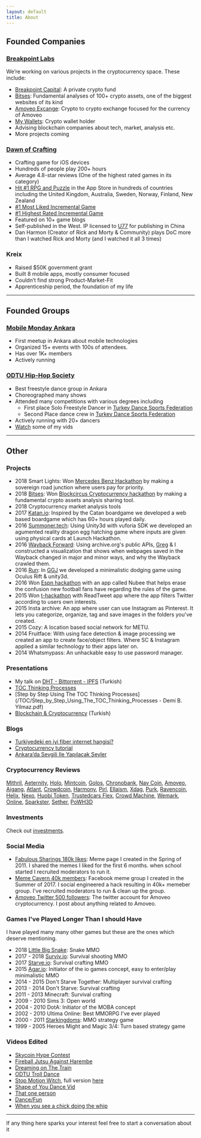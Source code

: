 ```yaml
---
layout: default
title: About
---
```


## Founded Companies

### [Breakpoint Labs](https://www.breakpointcapital.net/)

We’re working on various projects in the cryptocurrency space. These include:

- [Breakpoint Capital](https://www.breakpointcapital.net/): A private crypto fund
- [Bitses](http://bitses.org): Fundamental analyses of 100+ crypto assets, one of the biggest websites of its kind
- [Amoveo Excange](http://amoveo.exchange/): Crypto to crypto exchange focused for the currency of Amoveo
- [My Wallets](http://mywallets.co): Crypto wallet holder
- Advising blockchain companies about tech, market, analysis etc. 
- More projects coming

### [Dawn of Crafting](http://www.dawnofcrafting.com/)

- Crafting game for iOS devices
- Hundreds of people play 200+ hours
- Average 4.8-star reviews (One of the highest rated games in its category)
- [Hit #1 RPG and Puzzle](https://www.appannie.com/en/apps/ios/top/) in the App Store in hundreds of countries including the United Kingdom, Australia, Sweden, Norway, Finland, New Zealand
- [#1 Most Liked Incremental Game](https://www.incrementalgame.com/)
- [#1 Highest Rated Incremental Game](https://plaza.dsolver.ca/games)
- Featured on 10+ game blogs
- Self-published in the West. IP licensed to [U77](https://www.taptap.com/app/74868) for publishing in China
- Dan Harmon (Creator of Rick and Morty & Community) plays DoC more than I watched Rick and Morty (and I watched it all 3 times)

### Kreix

- Raised $50K government grant
- Built 8 mobile apps, mostly consumer focused
- Couldn’t find strong Product-Market-Fit
- Apprenticeship period, the foundation of my life

---

## Founded Groups

### [Mobile Monday Ankara](https://www.meetup.com/MobileMondayAnkara/)

- First meetup in Ankara about mobile technologies
- Organized 15+ events with 100s of attendees.
- Has over 1K+ members
- Actively running

### [ODTU Hip-Hop Society](https://www.instagram.com/odtuhiphop/)

- Best freestyle dance group in Ankara
- Choreographed many shows
- Attended many competitions with various degrees including 
  - First place Solo Freestyle Dancer in [Turkey Dance Sports Federation](http://www.tdsf.gov.tr/)
  - Second Place dance crew in [Turkey Dance Sports Federation](http://www.tdsf.gov.tr/)
- Actively running with 20+ dancers
- [Watch](https://www.instagram.com/demiculus/) some of my vids

---

## Other

### Projects

<ul class="posts">
  <li>
    <span class="post-date">2018</span>
    <span>Smart Lights: Won <a href="https://webrazzi.com/2018/12/06/mercedes-benz-turkun-duzenledigi-hack-istanbulda-ilk-3e-giren-projeler/">Mercedes Benz Hackathon</a> by making a sovereign road junction where users pay for priority.</span>
  </li>
  <li>
    <span class="post-date">2018</span>
    <span><a href="https://bitses.org/">Bitses</a>: Won <a href="http://www.blockcircus.com/">Blockcircus Cryptocurrency hackathon</a> by making a fundamental crypto assets analysis sharing tool.</span>
  </li>
  <li>
    <span class="post-date">2018</span>
    <span>Cryptocurrency market analysis tools</span>
  </li>
  <li>
    <span class="post-date">2017</span>
    <span><a href="http://katan.io/">Katan.io</a>: Inspired by the Catan boardgame we developed a web based boardgame which has 60+ hours played daily.</span>
  </li>
  <li>
    <span class="post-date">2016</span>
    <span><a href="https://www.youtube.com/watch?v=yzPpbQhXYU8">Summoner.tech</a>: Using Unity3d with vuforia SDK we developed an agumented reality dragon egg hatching game where inputs are given using physical cards at Launch Hackathon.</span>
  </li>
  <li>
    <span class="post-date">2016</span>
    <span><a href="https://www.youtube.com/watch?v=oipc7cbogy0">Wayback Forward</a>: Using archive.org's public APIs, <a href="https://twitter.com/@glindahl">Greg</a> & I constructed a visualization that shows when webpages saved in the Wayback changed in major and minor ways, and why the Wayback crawled them.</span>
  </li>
  <li>
    <span class="post-date">2016</span>
    <span><a href="https://www.youtube.com/watch?v=fRMItUbDcws">Run</a>: In <a href="https://globalgamejam.org/">GGJ</a> we developed a minimalistic dodging game using Oculus Rift & unity3d. </span>
  </li>
  <li>
    <span class="post-date">2016</span>
    <span>Won <a href="https://www.instagram.com/p/BAqak6nNwhw/">Espn hackathon</a> with an app called Nubee that helps erase the confusion new football fans have regarding the rules of the game.</span>
  </li>
  <li>
    <span class="post-date">2015</span>
    <span>Won <a href="http://odtuteknokent.com.tr/tr/haber/t-hackathonda-abd-yolculari-belli-oldu">t-hackathon</a> with ReadTweet app where the app filters Twitter according to users own interests.</span>
  </li>
  
  <li>
    <span class="post-date">2015</span>
    <span>Insta archive: An app where user can use Instagram as Pinterest. It lets you categorize, organize, tag and save images in the folders you've created.</span>
  </li>
  <li>
    <span class="post-date">2015</span>
    <span>Cozy: A location based social network for METU.</span>
  </li>
  <li>
    <span class="post-date">2014</span>
    <span>Fruitface: With using face detection & image processing we created an app to create face/object filters. Where SC & Instagram applied a similar technology to their apps later on.</span>
  </li>
  <li>
    <span class="post-date">2014</span>
    <span>Whatsmypass: An unhackable easy to use password manager.</span>
  </li>
</ul>

### Presentations

- My talk on [DHT - Bittorrent - IPFS](https://www.youtube.com/watch?v=YKyh3KZaWXc&t=4s) (Turkish) 
- [TOC Thinking Processes](/TOC/TOC_Thinking_Process.pdf)
- [Step by Step Using The TOC Thinking Processes](/TOC/Step_by_Step_Using_The_TOC_Thinking_Processes - Demi B. Yilmaz.pdf)
- [Blockchain & Cryptocurrency](/content/blockchain.pdf) (Turkish)

### Blogs

- [Turkiyedeki en iyi fiber internet hangisi?](https://medium.com/@demiculus/en-iyi-fiber-internet-hangisi-e95e9a3c4bb4)
- [Cryptocurrency tutorial](https://medium.com/@demiculus/cryptocurrency-tutorial-875e9f83db24)
- [Ankara’da Sevgili Ile Yapılacak Şeyler](https://medium.com/@demiculus/ankara-da-sevgili-ile-yap%C4%B1lacak-%C5%9Feyler-5d78c61c0604)

### Cryptocurrency Reviews

[Mithril](https://bitses.org/analyses/mithril-demiculus/), [Aeternity](https://bitses.org/analyses/aeternity-demiculus/), [Holo](https://bitses.org/analyses/holo-demiculus/), [Mintcoin](https://bitses.org/analyses/mintcoin-demiculus/), [Golos](https://bitses.org/analyses/golos-demiculus/), [Chronobank](https://bitses.org/analyses/chronobank-demiculus/), [Nav Coin](https://bitses.org/analyses/nav-coin-demiculus/), [Amoveo](https://bitses.org/analyses/amoveo-demiculus/), [Aigang](https://bitses.org/analyses/aigang-demiculus/), [Atlant](https://bitses.org/analyses/atlant-demiculus/), [Crowdcoin](https://bitses.org/analyses/crowdcoin-demiculus/), [Harmony](https://bitses.org/analyses/harmony-demiculus/), [Pirl](https://bitses.org/analyses/pirl-demiculus/), [Ellaism](https://bitses.org/analyses/ellaism-demiculus/), [Xdag](https://bitses.org/analyses/xdag-demiculus/), [Purk](https://bitses.org/analyses/purk-demiculus/), [Ravencoin](https://bitses.org/analyses/ravencoin-demiculus/), [Helix](https://bitses.org/analyses/helix-demiculus/), [Nexo](https://bitses.org/analyses/nexo-demiculus/), [Huobi Token](https://bitses.org/analyses/huobi-token-demiculus/), [Trustedcars Flex](https://bitses.org/analyses/trustedcars-flex-demiculus/), [Crowd Machine](https://bitses.org/analyses/crowd-machine-demiculus/), [Wemark](https://bitses.org/analyses/wemark-demiculus/), [Online](https://bitses.org/analyses/online-demiculus/), [Sparkster](https://bitses.org/analyses/sparkster-demiculus/), [Sether](https://bitses.org/analyses/sether-demiculus/), [PoWH3D](https://bitses.org/analyses/powh3d-demiculus/)

### Investments

Check out [investments](/investments).

### Social Media

- [Fabulous Sharings 180k likes](https://www.facebook.com/Fabulous.Sharings): Meme page I created in the Spring of 2011. I shared the memes I liked for the first 6 months. when school started I recruited moderators to run it.
- [Meme Cavern 40k members](https://www.facebook.com/groups/theexecutivememers): Facebook meme group I created in the Summer of 2017. I social engineered a hack resulting in 40k+ memeber group. I've recruited moderators to run & clean up the group. 
- [Amoveo Twitter 500 followers](https://twitter.com/Amoveox): The twitter account for Amoveo cryptocurrency. I post about anything related to Amoveo.

### Games I've Played Longer Than I should Have

I have played many many other games but these are the ones which deserve mentioning.

<ul class="posts">
  <li>
    <span class="post-date">2018</span>
    <span><a href="https://littlebigsnake.com/">Little Big Snake</a>: Snake MMO</span>
  </li>
  <li>
    <span class="post-date">2017 - 2018</span>
    <span><a href="http://surviv.io/">Surviv.io</a>: Survival shooting MMO</span>
  </li>
  <li>
    <span class="post-date">2017</span>
    <span><a href="http://starve.io/">Starve.io</a>: Survival crafting MMO</span>
  </li>
  <li>
    <span class="post-date">2015</span>
    <span><a href="http://agar.io/">Agar.io</a>: Initiator of the io games concept, easy to enter/play minimalistic MMO</span>
  </li>
  <li>
    <span class="post-date">2014 - 2015</span>
    <span>Don't Starve Together: Multiplayer survival crafting</span>
  </li>
  <li>
    <span class="post-date">2013 - 2014</span>
    <span>Don't Starve: Survival crafting</span>
  </li>
  <li>
    <span class="post-date">2011 - 2013</span>
    <span>Minecraft: Survival crafting</span>
  </li>
  <li>
    <span class="post-date">2009 - 2010</span>
    <span>Sims 3: Open world</span>
  </li>
  <li>
    <span class="post-date">2004 - 2010</span>
    <span>DotA: Initiator of the MOBA concept</span>
  </li>
  <li>
    <span class="post-date">2002 - 2010</span>
    <span>Ultima Online: Best MMORPG I've ever played</span>
  </li>
  <li>
    <span class="post-date">2000 - 2011</span>
    <span><a href="http://starkingdoms.com/">Starkingdoms</a>: MMO strategy game</span>
  </li>
  <li>
    <span class="post-date">1999 - 2005</span>
    <span>Heroes Might and Magic 3/4: Turn based strategy game</span>
  </li>
</ul>

### Videos Edited

- [Skycoin Hype Contest](https://www.youtube.com/watch?v=rpO0H5Vwwgw&t=2s)
- [Fireball Jutsu Against Harembe](https://www.youtube.com/watch?v=JZYFxXsFf3s)
- [Dreaming on The Train](https://www.youtube.com/watch?v=ELoNZFE6ms0)
- [ODTU Troll Dance](https://www.youtube.com/watch?v=opnZb7gnsJg)
- [Stop Motion Witch](https://www.instagram.com/p/BYQKxPgHn-QyVoa7qJtoVt91vi8zZw_LKc-QPQ0), full version [here](https://www.youtube.com/watch?v=plFxF3S3le0)
- [Shape of You Dance Vid](https://www.instagram.com/p/BQnoU4XDWZ3VtmDm2xjL0HL53H3ffXT7Jv2qA80)
- [That one person](https://www.instagram.com/p/BRBM6JAj0hkDPYPn75mcXoACpjcAn13Q7lvNkU0)
- [Dance/Fun](https://www.instagram.com/p/BNuCG6tgVX0ZSzbVHgxg0dvQFVPF_qoTfatGuY0)
- [When you see a chick doing the whip](https://www.instagram.com/p/BKfQXUBD_DL_rzXNnKH7bVJveRAT9PlaDM9vOA0)

<!-- ### Movies That Have Touched My Heart

- [Kimi No Na Wa (Your Name)](https://www.imdb.com/title/tt5311514/)
- [Inside Out](https://www.imdb.com/title/tt2096673)
- [Big Hero 6](https://www.imdb.com/title/tt2245084/)
- [Old Boi]
 -->

---

If any thing here sparks your interest feel free to start a conversation about it



